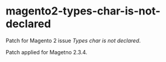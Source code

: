 # magento2-types-char-is-not-declared
Patch for Magento 2 issue *Types char is not declared*.

Patch applied for Magetno 2.3.4.
